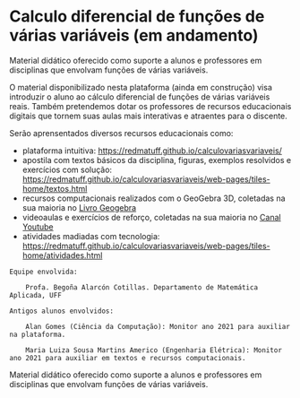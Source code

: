 # Calculo diferencial de funções de várias variáveis (em andamento)

<div>Material didático oferecido como suporte a alunos e professores em disciplinas que envolvam funções de várias variáveis.

O material disponibilizado nesta plataforma (ainda em construção) visa introduzir o aluno ao cálculo diferencial de funções de várias variáveis reais. Também pretendemos dotar os professores de recursos educacionais digitais que tornem suas aulas mais interativas e atraentes para o discente. 
								
Serão aprensentados diversos recursos educacionais como: </p>
	<ul>
    <li> plataforma intuitiva: <a href="https://redmatuff.github.io/calculovariasvariaveis/"><span class="label">https://redmatuff.github.io/calculovariasvariaveis/</span></a> </li>
	    <li>apostila com textos básicos da disciplina, figuras, exemplos resolvidos e exercícios com solução: <a href="https://redmatuff.github.io/calculovariasvariaveis/web-pages/tiles-home/textos.html"><span class="label">https://redmatuff.github.io/calculovariasvariaveis/web-pages/tiles-home/textos.html</span></a></li>
		<li>recursos computacionais realizados com o GeoGebra 3D, coletadas na sua maioria no 
										<a href="https://www.geogebra.org/m/hzvsftdf"><span class="label">Livro Geogebra</span></a></li>
		<li>videoaulas e exercícios de reforço, coletadas na sua maioria no <a href="https://www.youtube.com/playlist?list=PLgmoVZEvjejdNccFF8bdiCOqTgGn5SWOO"><span class="label">Canal Youtube</span></a></li>
        <li>atividades madiadas com tecnologia: <a href="https://redmatuff.github.io/calculovariasvariaveis/web-pages/tiles-home/atividades.html"><span class="label">https://redmatuff.github.io/calculovariasvariaveis/web-pages/tiles-home/atividades.html</span></a></li>
	</ul>							 
</div>
<div>

    Equipe envolvida:
    
        Profa. Begoña Alarcón Cotillas. Departamento de Matemática Aplicada, UFF    

    Antigos alunos envolvidos:
    
        Alan Gomes (Ciência da Computação): Monitor ano 2021 para auxiliar na plataforma.
    
        Maria Luiza Sousa Martins Americo (Engenharia Elétrica): Monitor ano 2021 para auxiliar em textos e recursos computacionais.
</div>

<div>Material didático oferecido como suporte a alunos e professores em disciplinas que envolvam funções de várias variáveis.</div>
